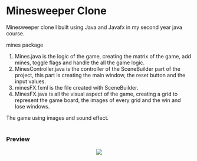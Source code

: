 # Minesweeper Clone
Minesweeper clone I built using Java and Javafx in my second year java course.

mines package

1. Mines.java is the logic of the game, creating the matrix of the game, add mines, toggle flags and handle the all the game logic.
2. MinesController.java is the controller of the SceneBuilder part of the project, this part is creating the main window, the reset button and the input values.
3. minesFX.fxml is the file created with SceneBuilder.
4. MinesFX.java is all the visual aspect of the game, creating a grid to represent the game board, the images of every grid and the win and lose windows.

The game using images and sound effect.

#

### Preview
<p align="center">
  <img src="https://user-images.githubusercontent.com/66797449/153717765-54bb2872-f85f-4f74-9d9c-2ead31e51d6f.gif"/>
<!p>
